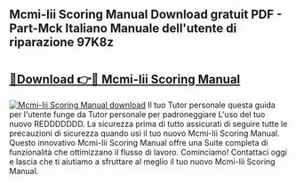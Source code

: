 ## Mcmi-Iii Scoring Manual Download gratuit PDF - Part-Mck Italiano Manuale dell'utente di riparazione 97K8z

# <h2><a href="http://dfaf6uj.blite.top/?on=Mcmi-Iii+Scoring+Manual">🔗Download 👉🔴 Mcmi-Iii Scoring Manual</a></h2>

[![Mcmi-Iii Scoring Manual download](https://i.imgur.com/lujVjoI.png)](http://dfaf6uj.blite.top/?on=Mcmi-Iii+Scoring+Manual)
Il tuo Tutor personale questa guida per l'utente funge da Tutor personale per padroneggiare L'uso del tuo nuovo REDDDDDDD. La sicurezza prima di tutto assicurati di seguire tutte le precauzioni di sicurezza quando usi il tuo nuovo Mcmi-Iii Scoring Manual. Questo innovativo Mcmi-Iii Scoring Manual offre una Suite completa di funzionalità che ottimizzano il flusso di lavoro. Cominciamo! Contattaci oggi e lascia che ti aiutiamo a sfruttare al meglio il tuo nuovo Mcmi-Iii Scoring Manual.

